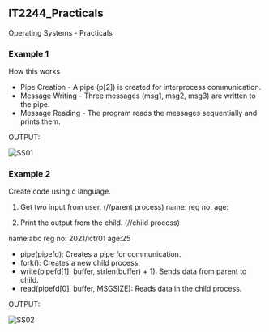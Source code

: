 ## IT2244_Practicals

Operating Systems - Practicals

### Example 1

How this works

- Pipe Creation - A pipe (p[2]) is created for interprocess communication.
- Message Writing - Three messages (msg1, msg2, msg3) are written to the pipe.
- Message Reading - The program reads the messages sequentially and prints them.


OUTPUT: 

![SS01](https://github.com/user-attachments/assets/24b8c8bd-118f-4ee0-b757-557d87d55991)




### Example 2

Create code using c language.

1. Get two input from user. (//parent process)
name:
reg no:
age:

2. Print the output from the child. (//child process)

name:abc
reg no: 2021/ict/01
age:25


- pipe(pipefd): Creates a pipe for communication.
- fork(): Creates a new child process.
- write(pipefd[1], buffer, strlen(buffer) + 1): Sends data from parent to child.
- read(pipefd[0], buffer, MSGSIZE): Reads data in the child process.


OUTPUT:

![SS02](https://github.com/user-attachments/assets/b4d8a0d0-634e-44fe-8a14-8e0c03513e90)

